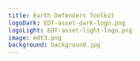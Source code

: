 ```yaml
---
title: Earth Defenders Toolkit
logoDark: EDT-asset-dark-logo.png
logoLight: EDT-asset-light-logo.png
image: edt3.png
background: background.jpg
---
```


<!-- <app-button color="gray-50" scroll="#first" text="Explore the tools"></app-button>
<app-button color="gray-50" scroll="#first" text="Mapping with Mapeo"></app-button>
<app-button color="gray-50" scroll="#first" text="Land-based storytelling"></app-button> -->
